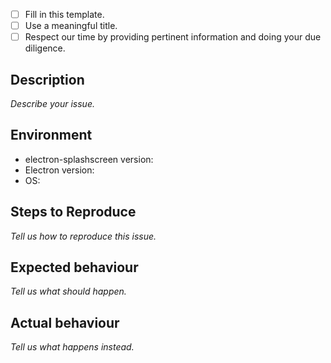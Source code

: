 - [ ] Fill in this template.
- [ ] Use a meaningful title.
- [ ] Respect our time by providing pertinent information and doing your due diligence. 

## Description
_Describe your issue._

## Environment
- electron-splashscreen version:
- Electron version:
- OS:

## Steps to Reproduce
_Tell us how to reproduce this issue._

## Expected behaviour
_Tell us what should happen._

## Actual behaviour
_Tell us what happens instead._
